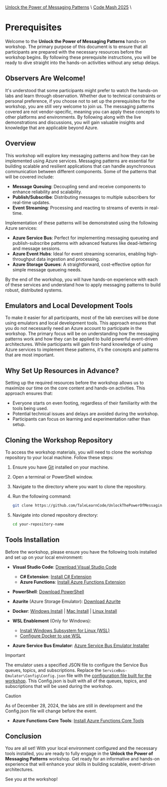 [Unlock the Power of Messaging Patterns](https://github.com/TaleLearnCode/UnlockThePowerOfMessagingPatterns) \ [Code Mash 2025](https://github.com/TaleLearnCode/UnlockThePowerOfMessagingPatterns-CodeMash) \

# Prerequisites

Welcome to the **Unlock the Power of Messaging Patterns** hands-on workshop. The primary purpose of this document is to ensure that all participants are prepared with the necessary resources before the workshop begins. By following these prerequisite instructions, you will be ready to dive straight into the hands-on activities without any setup delays.

## Observers Are Welcome!

It's understood that some participants might prefer to watch the hands-on labs and learn through observation. Whether due to technical constraints or personal preference, if you choose not to set up the prerequisites for the workshop, you are still very welcome to join us. The messaging patterns covered are not vendor-specific, meaning you can apply these concepts to other platforms and environments. By following along with the live demonstrations and discussions, you will gain valuable insights and knowledge that are applicable beyond Azure.

## Overview

This workshop will explore key messaging patterns and how they can be implemented using Azure services. Messaging patterns are essential for building scalable and resilient applications that can handle asynchronous communication between different components. Some of the patterns that will be covered include:

- **Message Queuing**: Decoupling send and receive components to enhance reliability and scalability.
- **Publish/Subscribe**: Distributing messages to multiple subscribers for real-time updates.
- **Event Streaming**: Processing and reacting to streams of events in real-time.

Implementation of these patterns will be demonstrated using the following Azure services:

- **Azure Service Bus**: Perfect for implementing messaging queueing and publish-subscribe patterns with advanced features like dead-lettering and message sessions.
- **Azure Event Hubs**: Ideal for event streaming scenarios, enabling high-throughput data ingestion and processing.
- **Azure Storage Queues**: A straightforward, cost-effective option for simple message queueing needs.

By the end of the workshop, you will have hands-on experience with each of these services and understand how to apply messaging patterns to build robust, distributed systems.

## Emulators and Local Development Tools

To make it easier for all participants, most of the lab exercises will be done using emulators and local development tools. This approach ensures that you do not necessarily need an Azure account to participate in the workshop. The primary focus will be on understanding how the messaging patterns work and how they can be applied to build powerful event-driven architectures. While participants will gain first-hand knowledge of using Azure services to implement these patterns, it's the concepts and patterns that are most important.

## Why Set Up Resources in Advance?

Setting up the required resources before the workshop allows us to maximize our time on the core content and hands-on activities. This approach ensures that:

- Everyone starts on even footing, regardless of their familiarity with the tools being used.
- Potential technical issues and delays are avoided during the workshop.
- Participants can focus on learning and experimentation rather than setup.

## Cloning the Workshop Repository

To access the workshop materials, you will need to clone the workshop repository to your local machine. Follow these steps:

1. Ensure you have [Git](https://git-scm.com/) installed on your machine.

2. Open a terminal or PowerShell window.

3. Navigate to the directory where you want to clone the repository.

4. Run the following command:

   ```bash
   git clone https://github.com/TaleLearnCode/UnlockThePowerOfMessagingPatterns-CodeMash.git
   ```

5. Navigate into cloned repository directory:

   ```bash
   cd your-repository-name
   ```

## Tools Installation

Before the workshop, please ensure you have the following tools installed and set up on your local environment:

- **Visual Studio Code**: [Download Visual Studio Code](https://code.visualstudio.com/)
  
  - **C# Extension**: [Install C# Extension](https://marketplace.visualstudio.com/items?itemName=ms-dotnettools.csharp)
  - **Azure Functions**: [Install Azure Functions Extension](https://marketplace.visualstudio.com/items?itemName=ms-azuretools.vscode-azurefunctions)
  
- **PowerShell**: [Download PowerShell](https://docs.microsoft.com/en-us/powershell/scripting/install/installing-powershell)

- **Azurite** (Azure Storage Emulator): [Download Azurite](https://docs.microsoft.com/en-us/azure/storage/common/storage-use-azurite)

- **Docker**: [Windows Install](https://docs.docker.com/desktop/setup/install/windows-install/) | [Mac Install](https://docs.docker.com/desktop/setup/install/mac-install/) | [Linux Install](https://docs.docker.com/desktop/setup/install/linux/)

- **WSL Enablement** (Only for Windows):

  - [Install Windows Subsystem for Linux (WSL)](https://learn.microsoft.com/en-us/windows/wsl/install)
  - [Configure Docker to use WSL](https://docs.docker.com/desktop/features/wsl/#:~:text=Turn%20on%20Docker%20Desktop%20WSL%202%201%20Download,engine%20..%20...%206%20Select%20Apply%20%26%20Restart.)

- **Azure Service Bus Emulator**: [Azure Service Bus Emulator Installer](https://github.com/Azure/azure-service-bus-emulator-installer)

> [!IMPORTANT]
> The emulator uses a specified JSON file to configure the Service Bus queues, topics, and subscriptions. Replace the `ServiceBus-Emulator\Config\Config.json` file with the [configuration file built for the workshop](config.json). This Config.json is built with all of the queues, topics, and subscriptions that will be used during the workshop.

> [!CAUTION]
> As of December 28, 2024, the labs are still in development and the Config.json file will change before the event.

- **Azure Functions Core Tools**: [Install Azure Functions Core Tools](https://docs.microsoft.com/en-us/azure/azure-functions/functions-run-local)

## Conclusion

You are all set! With your local environment configured and the necessary tools installed, you are ready to fully engage in the **Unlock the Power of Messaging Patterns** workshop. Get ready for an informative and hands-on experience that will enhance your skills in building scalable, event-driven architectures.

See you at the workshop!